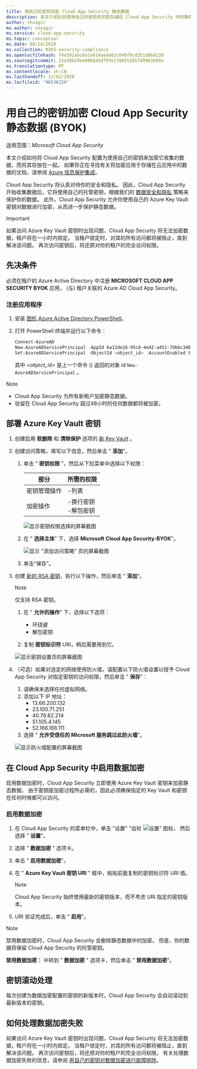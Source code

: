 ```yaml
---
title: 用自己的密钥加密 Cloud App Security 静态数据
description: 本文介绍如何使用自己的密钥来加密存储在 Cloud App Security 中的静态数据。
author: shsagir
ms.author: shsagir
ms.service: cloud-app-security
ms.topic: conceptual
ms.date: 09/24/2020
ms.collection: M365-security-compliance
ms.openlocfilehash: f4e502abc8a1e814aede03c040f0cd351d86d139
ms.sourcegitcommit: 22a30b29ee806845df9fe1786551657d9963b89a
ms.translationtype: MT
ms.contentlocale: zh-CN
ms.lasthandoff: 12/02/2020
ms.locfileid: "96536226"
---
```

# <a name="encrypt-cloud-app-security-data-at-rest-with-your-own-key-byok"></a>用自己的密钥加密 Cloud App Security 静态数据 (BYOK) 

适用范围：*Microsoft Cloud App Security*

本文介绍如何将 Cloud App Security 配置为使用自己的密钥来加密它收集的数据，而将其存放在一起。 如果你正在寻找有关将加密应用于存储在云应用中的数据的文档，请参阅 [Azure 信息保护集成](/cloud-app-security/azip-integration)。

Cloud App Security 将认真对待你的安全和隐私。 因此，Cloud App Security 开始收集数据后，它将使用自己的托管密钥，根据我们的 [数据安全和隐私](/cloud-app-security/cas-compliance-trust) 策略来保护你的数据。 此外，Cloud App Security 允许你使用自己的 Azure Key Vault 密钥对数据进行加密，从而进一步保护静态数据。

> [!IMPORTANT]
> 如果访问 Azure Key Vault 密钥时出现问题，Cloud App Security 将无法加密数据，租户将在一小时内锁定。 当租户锁定时，对其的所有访问都将被阻止，直到解决该问题。 再次访问密钥后，将还原对你的租户的完全访问权限。

## <a name="prerequisites"></a>先决条件

必须在租户的 Azure Active Directory 中注册 **MICROSOFT CLOUD APP SECURITY BYOK** 应用， (与) 租户关联的 Azure AD Cloud App Security。

### <a name="to-register-the-app"></a>注册应用程序

1. 安装 [图形 Azure Active Directory PowerShell](/powershell/azure/active-directory/install-adv2)。

1. 打开 PowerShell 终端并运行以下命令：

    ``` Powershell
    Connect-AzureAD
    New-AzureADServicePrincipal -AppId 6a12de16-95c8-4e42-a451-7dbbc34634cd
    Set-AzureADServicePrincipal -ObjectId <object_id> -AccountEnabled true
    ```

    其中 *<object_id>* 是上一个命令 () 返回的对象 id `New-AzureADServicePrincipal` 。

> [!NOTE]
>
> - Cloud App Security 为所有新租户加密静态数据。
> - 驻留在 Cloud App Security 超过48小时的任何数据都将被加密。

## <a name="deploy-your-azure-key-vault-key"></a>部署 Azure Key Vault 密钥

1. 创建启用 **软删除** 和 **清除保护** 选项的 [新 Key Vault](/azure-stack/user/azure-stack-key-vault-manage-portal#create-a-key-vault) 。

1. 创建访问策略，填写以下信息，然后单击 " **添加**"。
    1. 单击 " **密钥权限** "，然后从下拉菜单中选择以下权限：

        | 部分 | 所需的权限 |
        | --- | --- |
        | 密钥管理操作 | -列表 |
        | 加密操作 | -换行密钥<br />-解包密钥 |

        ![显示密钥权限选择的屏幕截图](media/cloud-app-security-byok/byok-kv-access-policy-key-perms.PNG)

    2. 在 " **选择主体**" 下，选择 **Microsoft Cloud App Security-BYOK**"。

        ![显示 "添加访问策略" 页的屏幕截图](media/cloud-app-security-byok/byok-kv-add-access-policy.PNG)

    3. 单击“保存”。

1. 创建 [新的 RSA 密钥](/azure-stack/user/azure-stack-key-vault-manage-portal#create-a-key)，执行以下操作，然后单击 " **添加**"。

    > [!NOTE]
    > 仅支持 RSA 密钥。

    1. 在 " **允许的操作**" 下，选择以下选项：

        - 环绕键
        - 解包密钥

    2. 复制 **密钥标识符** URI，稍后需要用到它。

    ![显示密钥设置页的屏幕截图](media/cloud-app-security-byok/byok-kv-key-perms.PNG)

1. （可选）如果对选定的网络使用防火墙，请配置以下防火墙设置以授予 Cloud App Security 对指定密钥的访问权限，然后单击 " **保存**"：
    1. 请确保未选择任何虚拟网络。
    1. 添加以下 IP 地址：
        - 13.66.200.132
        - 23.100.71.251
        - 40.78.82.214
        - 51.105.4.145
        - 52.166.166.111
    1. 选择 " **允许受信任的 Microsoft 服务跳过此防火墙**"。

    ![显示防火墙配置的屏幕截图](media/cloud-app-security-byok/byok-kv-firewall.PNG)

## <a name="enable-data-encryption-in-cloud-app-security"></a>在 Cloud App Security 中启用数据加密

启用数据加密时，Cloud App Security 立即使用 Azure Key Vault 密钥来加密静态数据。 由于密钥是加密过程所必需的，因此必须确保指定的 Key Vault 和密钥在任何时候都可以访问。

### <a name="to-enable-data-encryption"></a>启用数据加密

1. 在 Cloud App Security 的菜单栏中，单击 "设置" "齿轮 ![ 设置" 图标， ](media/cloud-app-security-byok/byok-kv-settings-icon.png) 然后选择 " **设置**"。

1. 选择 " **数据加密** " 选项卡。

1. 单击 " **启用数据加密**"。

1. 在 " **Azure Key Vault 密钥 URI** " 框中，粘贴前面复制的密钥标识符 URI 值。

    > [!NOTE]
    > Cloud App Security 始终使用最新的密钥版本，而不考虑 URI 指定的密钥版本。

1. URI 验证完成后，单击 " **启用**"。

> [!NOTE]
> 禁用数据加密时，Cloud App Security 会删除静态数据中的加密。 但是，你的数据将保留 Cloud App Security 的托管密钥。
>
> **禁用数据加密：** 中转到 " **数据加密** " 选项卡，然后单击 " **禁用数据加密**"。

## <a name="key-roll-handling"></a>密钥滚动处理

每次创建为数据加密配置的密钥的新版本时，Cloud App Security 会自动滚动到最新版本的密钥。

## <a name="how-to-handle-data-encryption-failures"></a>如何处理数据加密失败

如果访问 Azure Key Vault 密钥时出现问题，Cloud App Security 将无法加密数据，租户将在一小时内锁定。 当租户锁定时，对其的所有访问都将被阻止，直到解决该问题。 再次访问密钥后，将还原对你的租户的完全访问权限。 有关处理数据加密失败的信息，请参阅 [用自己的密钥对数据加密进行故障排除](ems-cloud-app-security-govt-service-byok-troubleshoot.md)。
